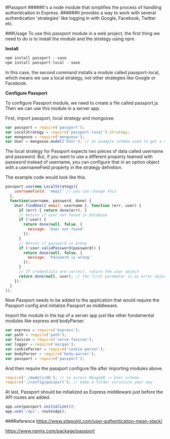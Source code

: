 #Passport
#####It's a node module that simplifies the process of handling authentication in Express. 
######It provides a way to work with several authentication 'strategies' like logging in with Google, Facebook, Twitter etc.

###Usage
To use this passport module in a web project, the first thing we need to do is to install the module and the strategy using npm.

**Install**
```javascript
npm install passport --save
npm install passport-local --save
```
In this case, the second command installs a module called passport-local, which means we use a local strategy, not other
strategies like Google or Facebook.

**Configure Passport**

To configure Passport module, we need to create a file called passport.js. Then we can use this module in a server app.

First, import passport, local strategy and mongoose.
```javascript
var passport = require('passport');
var LocalStrategy = require('passport-local').Strategy;
var mongoose = require('mongoose');
var User = mongoose.model('User'); // an example schema used to get a user object from MongoDB
```
The local strategy for Passport expects two pieces of data called username and password. 
But, if you want to use a different property teamed with password instead of username, 
you can configure that in an option object with a usernameField property in the strategy definition.

The example code would look like this.
```javascript
passport.use(new LocalStrategy({
    usernameField: 'email' // you can change this
  },
  function(username, password, done) {
    User.findOne({ email: username }, function (err, user) {
      if (err) { return done(err); }
      // Return if user not found in database
      if (!user) {
        return done(null, false, {
          message: 'User not found'
        });
      }
      // Return if password is wrong
      if (!user.validPassword(password)) {
        return done(null, false, {
          message: 'Password is wrong'
        });
      }
      // If credentials are correct, return the user object
      return done(null, user); // the first parameter is an error object
    });
  }
));
```
Now Passport needs to be added to the application that would require the Passport config and initialize Passport as middleware.

Import the module in the top of a server app just like other fundamental modules like express and bodyParser.
```javascript
var express = require('express');
var path = require('path');
var favicon = require('serve-favicon');
var logger = require('morgan');
var cookieParser = require('cookie-parser');
var bodyParser = require('body-parser');
var passport = require('passport');
```
And then require the passport configure file after importing modules above.
```javascript
require('./models/db'); // to access MongoDB -> User schema 
require('./config/passport'); // make a folder structure your way
```
At last, Passport should be initialized as Express middleware just before the API routes are added.
```javascript
app.use(passport.initialize());
app.use('/api', routesApi);
```

###Reference
https://www.sitepoint.com/user-authentication-mean-stack/

https://www.npmjs.com/package/passport
